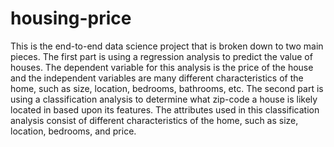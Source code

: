 # housing-price
This is the end-to-end data science project that is broken down to two main pieces. The first part is using a regression analysis to predict the value of houses. The dependent variable for this analysis is the price of the house and the independent variables are many different characteristics of the home, such as size, location, bedrooms, bathrooms, etc. The second part is using a classification analysis to determine what zip-code a house is likely located in based upon its features. The attributes used in this classification analysis consist of different characteristics of the home, such as size, location, bedrooms, and price.
